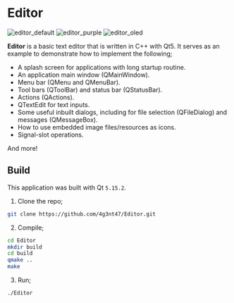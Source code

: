 # Editor

![editor_default](https://github.com/user-attachments/assets/37aafc23-6577-428e-8ade-a5e7600bc038)
![editor_purple](https://github.com/user-attachments/assets/a3916be9-0e78-41ce-a025-c0655ac494e8)
![editor_oled](https://github.com/user-attachments/assets/7261a55e-13b6-44c3-9ed5-463fca124faa)


**Editor** is a basic text editor that is written in C++ with Qt5. It serves as an example to demonstrate how to implement the following;

- A splash screen for applications with long startup routine.
- An application main window (QMainWindow).
- Menu bar (QMenu and QMenuBar).
- Tool bars (QToolBar) and status bar (QStatusBar).
- Actions (QActions).
- QTextEdit for text inputs.
- Some useful inbuilt dialogs, including for file selection (QFileDialog) and messages (QMessageBox).
- How to use embedded image files/resources as icons.
- Signal-slot operations.

And more!

## Build

This application was built with Qt `5.15.2`.

1. Clone the repo;

```sh
git clone https://github.com/4g3nt47/Editor.git
```

2. Compile;

```sh
cd Editor
mkdir build
cd build
qmake ..
make
```

3. Run;

```sh
./Editor
```
